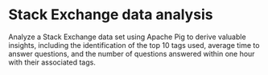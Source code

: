 # Stack Exchange data analysis
Analyze a Stack Exchange data set using Apache Pig to derive valuable insights, including the identification of the top 10 tags used, average time to answer questions, and the number of questions answered within one hour with their associated tags.
